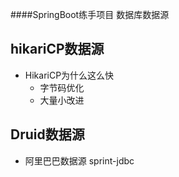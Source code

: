 ####SpringBoot练手项目
数据库数据源
## hikariCP数据源
- HikariCP为什么这么快
  - 字节码优化
  - 大量小改进
## Druid数据源
- 阿里巴巴数据源
sprint-jdbc
